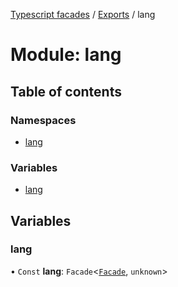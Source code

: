 [Typescript facades](../index.md) / [Exports](../modules.md) / lang

# Module: lang

## Table of contents

### Namespaces

- [lang](lang.lang.md)

### Variables

- [lang](lang.md#lang)

## Variables

### lang

• `Const` **lang**: `Facade`<[`Facade`](lang.lang.md#facade), `unknown`\>
